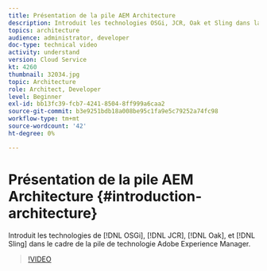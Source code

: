 ```yaml
---
title: Présentation de la pile AEM Architecture
description: Introduit les technologies OSGi, JCR, Oak et Sling dans la pile de technologies Adobe Experience Manager.
topics: architecture
audience: administrator, developer
doc-type: technical video
activity: understand
version: Cloud Service
kt: 4260
thumbnail: 32034.jpg
topic: Architecture
role: Architect, Developer
level: Beginner
exl-id: bb13fc39-fcb7-4241-8504-8ff999a6caa2
source-git-commit: b3e9251bdb18a008be95c1fa9e5c79252a74fc98
workflow-type: tm+mt
source-wordcount: '42'
ht-degree: 0%

---
```


# Présentation de la pile AEM Architecture {#introduction-architecture}

Introduit les technologies de [!DNL OSGi], [!DNL JCR], [!DNL Oak], et [!DNL Sling] dans le cadre de la pile de technologie Adobe Experience Manager.

>[!VIDEO](https://video.tv.adobe.com/v/32034?quality=12&learn=on)
